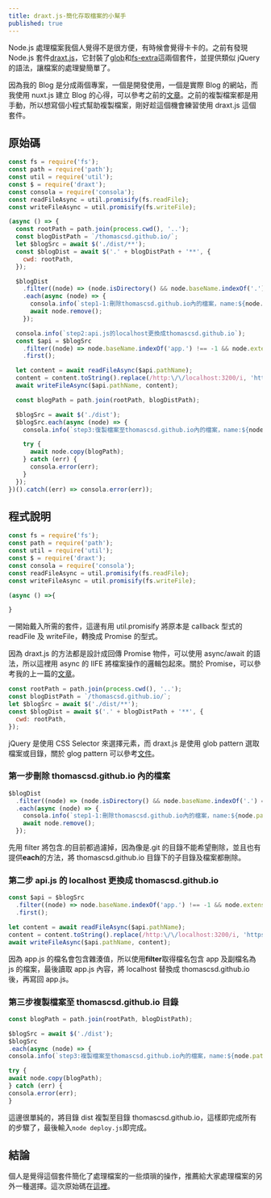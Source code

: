 ```yaml
---
title: draxt.js-簡化存取檔案的小幫手
published: true
---
```


Node.js 處理檔案我個人覺得不是很方便，有時候會覺得卡卡的。之前有發現 Node.js 套件[draxt.js](https://github.com/ramhejazi/draxt)，它封裝了[glob](https://github.com/isaacs/node-glob)和[fs-extra](https://github.com/jprichardson/node-fs-extra)這兩個套件，並提供類似 jQuery 的語法，讓檔案的處理變簡單了。

因為我的 Blog 是分成兩個專案，一個是開發使用，一個是實際 Blog 的網站，而我使用 nuxt.js 建立 Blog 的心得，可以參考之前的[文章](/blog/example-of-promise)。之前的複製檔案都是用手動，所以想寫個小程式幫助複製檔案，剛好趁這個機會練習使用 draxt.js 這個套件。

## 原始碼

```javascript
const fs = require('fs');
const path = require('path');
const util = require('util');
const $ = require('draxt');
const consola = require('consola');
const readFileAsync = util.promisify(fs.readFile);
const writeFileAsync = util.promisify(fs.writeFile);

(async () => {
  const rootPath = path.join(process.cwd(), '..');
  const blogDistPath = `/thomascsd.github.io/`;
  let $blogSrc = await $('./dist/**');
  const $blogDist = await $('.' + blogDistPath + '**', {
    cwd: rootPath,
  });

  $blogDist
    .filter((node) => (node.isDirectory() && node.baseName.indexOf('.') === -1) || node.isFile())
    .each(async (node) => {
      consola.info(`step1-1:刪除thomascsd.github.io內的檔案，name:${node.pathName}`);
      await node.remove();
    });

  consola.info(`step2:api.js的localhost更換成thomascsd.github.io`);
  const $api = $blogSrc
    .filter((node) => node.baseName.indexOf('app.') !== -1 && node.extension === 'js')
    .first();

  let content = await readFileAsync($api.pathName);
  content = content.toString().replace(/http:\/\/localhost:3200/i, 'https://thomascsd.github.io');
  await writeFileAsync($api.pathName, content);

  const blogPath = path.join(rootPath, blogDistPath);

  $blogSrc = await $('./dist');
  $blogSrc.each(async (node) => {
    consola.info(`step3:復製檔案至thomascsd.github.io內的檔案，name:${node.pathName}`);

    try {
      await node.copy(blogPath);
    } catch (err) {
      consola.error(err);
    }
  });
})().catch((err) => consola.error(err));
```

## 程式說明

```javascript
const fs = require('fs');
const path = require('path');
const util = require('util');
const $ = require('draxt');
const consola = require('consola');
const readFileAsync = util.promisify(fs.readFile);
const writeFileAsync = util.promisify(fs.writeFile);

(async () =>{

}
```

一開始戴入所需的套件，這邊有用 util.promisify 將原本是 callback 型式的 readFile 及 writeFile，轉換成 Promise 的型式。

因為 draxt.js 的方法都是設計成回傳 Promise 物件，可以使用 async/await 的語法，所以這裡用 async 的 IIFE 將檔案操作的邏輯包起來。關於 Promise，可以參考我的上一篇的[文章](/blog/nuxtjs-and-nuxtent)。

```javascript
const rootPath = path.join(process.cwd(), '..');
const blogDistPath = `/thomascsd.github.io/`;
let $blogSrc = await $('./dist/**');
const $blogDist = await $('.' + blogDistPath + '**', {
  cwd: rootPath,
});
```

jQuery 是使用 CSS Selector 來選擇元素，而 draxt.js 是使用 glob pattern 選取檔案或目錄，關於 glog pattern 可以參考[文件](<https://en.wikipedia.org/wiki/Glob_(programming)>)。

### 第一步刪除 thomascsd.github.io 內的檔案

```javascript
$blogDist
  .filter((node) => (node.isDirectory() && node.baseName.indexOf('.') === -1) || node.isFile())
  .each(async (node) => {
    consola.info(`step1-1:刪除thomascsd.github.io內的檔案，name:${node.pathName}`);
    await node.remove();
  });
```

先用 filter 將包含.的目前都過濾掉，因為像是.git 的目錄不能希望刪除，並且也有提供**each**的方法，將 thomascsd.github.io 目錄下的子目錄及檔案都刪除。

### 第二步 api.js 的 localhost 更換成 thomascsd.github.io

```javascript
const $api = $blogSrc
  .filter((node) => node.baseName.indexOf('app.') !== -1 && node.extension === 'js')
  .first();

let content = await readFileAsync($api.pathName);
content = content.toString().replace(/http:\/\/localhost:3200/i, 'https://thomascsd.github.io');
await writeFileAsync($api.pathName, content);
```

因為 app.js 的檔名會包含雜湊值，所以使用**filter**取得檔名包含 app 及副檔名為 js 的檔案，最後讀取 app.js 內容，將 localhost 替換成 thomascsd.github.io 後，再寫回 app.js。

### 第三步複製檔案至 thomascsd.github.io 目錄

```javascript
const blogPath = path.join(rootPath, blogDistPath);

$blogSrc = await $('./dist');
$blogSrc
.each(async (node) => {
consola.info(`step3:複製檔案至thomascsd.github.io內的檔案，name:${node.pathName}`);

try {
await node.copy(blogPath);
} catch (err) {
consola.error(err);
}
```

這邊很單純的，將目錄 dist 複製至目錄 thomascsd.github.io，這樣即完成所有的步驟了，最後輸入`node deploy.js`即完成。

## 結論

個人是覺得這個套件簡化了處理檔案的一些煩瑣的操作，推薦給大家處理檔案的另外一種選擇。這次原始碼在[這裡](https://github.com/thomascsd/thomascsd-blog/blob/master/deploy.js)。
